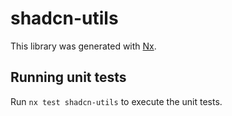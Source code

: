 # shadcn-utils

This library was generated with [Nx](https://nx.dev).

## Running unit tests

Run `nx test shadcn-utils` to execute the unit tests.
